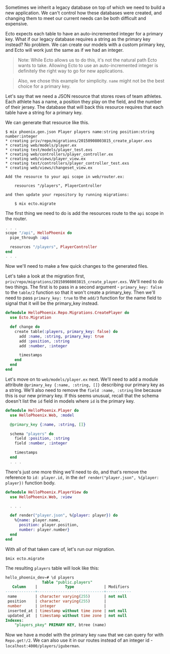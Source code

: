 Sometimes we inherit a legacy database on top of which we need to build a new application. We can't control how these databases were created, and changing them to meet our current needs can be both difficult and expensive.

Ecto expects each table to have an auto-incremented integer for a primary key. What if our legacy database requires a string as the primary key instead? No problem. We can create our models with a custom primary key, and Ecto will work just the same as if we had an integer.

> Note: While Ecto allows us to do this, it's not the natural path Ecto wants to take. Allowing Ecto to use an auto-incremented integer is definitely the right way to go for new applications.

> Also, we chose this example for simplicity. `name` might not be the best choice for a primary key.

Let's say that we need a JSON resource that stores rows of team athletes. Each athlete has a name, a position they play on the field, and the number of their jersey. The database that will back this resource requires that each table have a string for a primary key.

We can generate that resource like this.

```console
$ mix phoenix.gen.json Player players name:string position:string number:integer
* creating priv/repo/migrations/20150908003815_create_player.exs
* creating web/models/player.ex
* creating test/models/player_test.exs
* creating web/controllers/player_controller.ex
* creating web/views/player_view.ex
* creating test/controllers/player_controller_test.exs
* creating web/views/changeset_view.ex

Add the resource to your api scope in web/router.ex:

    resources "/players", PlayerController

and then update your repository by running migrations:

    $ mix ecto.migrate
```

The first thing we need to do is add the resources route to the `api` scope in the router.

```elixir
. . .
scope "/api", HelloPhoenix do
  pipe_through :api

  resources "/players", PlayerController
end
. . .
```

Now we'll need to make a few quick changes to the generated files.

Let's take a look at the migration first, `priv/repo/migrations/20150908003815_create_player.exs`. We'll need to do two things. The first is to pass in a second argument - `primary_key: false` to the `table/2` function so that it won't create a primary_key. Then we'll need to pass `primary_key: true` to the `add/3` function for the name field to signal that it will be the primary_key instead.

```elixir
defmodule HelloPhoenix.Repo.Migrations.CreatePlayer do
  use Ecto.Migration

  def change do
    create table(:players, primary_key: false) do
      add :name, :string, primary_key: true
      add :position, :string
      add :number, :integer

      timestamps
    end
  end
end
```

Let's move on to `web/models/player.ex` next. We'll need to add a module attribute `@primary_key {:name, :string, []}` describing our primary key as a string. We'll also need to remove the `field :name, :string` line because this is our new primary key. If this seems unusual, recall that the schema doesn't list the `id` field in models where `id` is the primary key.

```elixir
defmodule HelloPhoenix.Player do
  use HelloPhoenix.Web, :model

  @primary_key {:name, :string, []}

  schema "players" do
    field :position, :string
    field :number, :integer

    timestamps
  end
  . . .
```

There's just one more thing we'll need to do, and that's remove the reference to `id: player.id,` in the `def render("player.json", %{player: player})` function body.

```elixir
defmodule HelloPhoenix.PlayerView do
  use HelloPhoenix.Web, :view

  . . .

  def render("player.json", %{player: player}) do
    %{name: player.name,
      position: player.position,
      number: player.number}
  end
end
```

With all of that taken care of, let's run our migration.

```console
$mix ecto.migrate
```

The resulting `players` table will look like this:

```sql
hello_phoenix_dev=# \d players
                Table "public.players"
   Column    |            Type             | Modifiers
-------------+-----------------------------+-----------
 name        | character varying(255)      | not null
 position    | character varying(255)      |
 number      | integer                     |
 inserted_at | timestamp without time zone | not null
 updated_at  | timestamp without time zone | not null
Indexes:
    "players_pkey" PRIMARY KEY, btree (name)
```

Now we have a model with the primary key `name` that we can query for with `Repo.get!/2`. We can also use it in our routes instead of an integer id - `localhost:4000/players/iguberman`.
